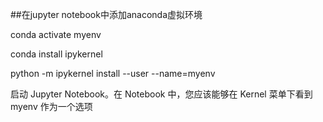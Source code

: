 ##在jupyter notebook中添加anaconda虚拟环境

conda activate myenv

conda install ipykernel

python -m ipykernel install --user --name=myenv

启动 Jupyter Notebook。在 Notebook 中，您应该能够在 Kernel 菜单下看到 myenv 作为一个选项
